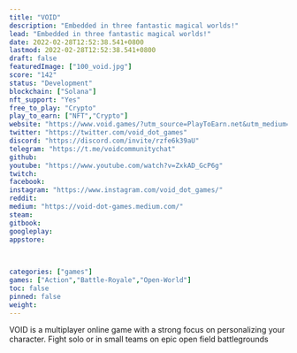 ```yaml
---
title: "VOID"
description: "Embedded in three fantastic magical worlds!"
lead: "Embedded in three fantastic magical worlds!"
date: 2022-02-28T12:52:38.541+0800
lastmod: 2022-02-28T12:52:38.541+0800
draft: false
featuredImage: ["100_void.jpg"]
score: "142"
status: "Development"
blockchain: ["Solana"]
nft_support: "Yes"
free_to_play: "Crypto"
play_to_earn: ["NFT","Crypto"]
website: "https://www.void.games/?utm_source=PlayToEarn.net&utm_medium=organic&utm_campaign=gamepage"
twitter: "https://twitter.com/void_dot_games"
discord: "https://discord.com/invite/rzfe6k39aU"
telegram: "https://t.me/voidcommunitychat"
github: 
youtube: "https://www.youtube.com/watch?v=ZxkAD_GcP6g"
twitch: 
facebook: 
instagram: "https://www.instagram.com/void_dot_games/"
reddit: 
medium: "https://void-dot-games.medium.com/"
steam: 
gitbook: 
googleplay: 
appstore: 

  
    
categories: ["games"]
games: ["Action","Battle-Royale","Open-World"]
toc: false
pinned: false
weight: 
---
```

VOID is a multiplayer online game with a strong focus on personalizing your character. Fight solo or in small teams on epic open field battlegrounds